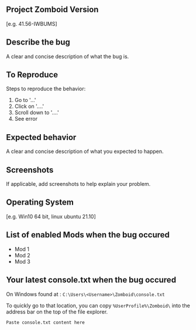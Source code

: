 ## Project Zomboid Version
[e.g. 41.56-IWBUMS]

## Describe the bug  
A clear and concise description of what the bug is.

## To Reproduce 
Steps to reproduce the behavior:
1. Go to '...'
2. Click on '....'
3. Scroll down to '....'
4. See error

## Expected behavior
A clear and concise description of what you expected to happen.

## Screenshots
If applicable, add screenshots to help explain your problem.

## Operating System
[e.g. Win10 64 bit, linux ubuntu 21.10]

## List of enabled Mods when the bug occured
- Mod 1
- Mod 2
- Mod 3

## Your latest console.txt when the bug occured
On Windows found at : `C:\Users\<Username>\Zomboid\console.txt`

To quickly go to that location, you can copy `%UserProfile%\Zomboid\` into the address bar on the top of the file explorer.
```
Paste console.txt content here
```
